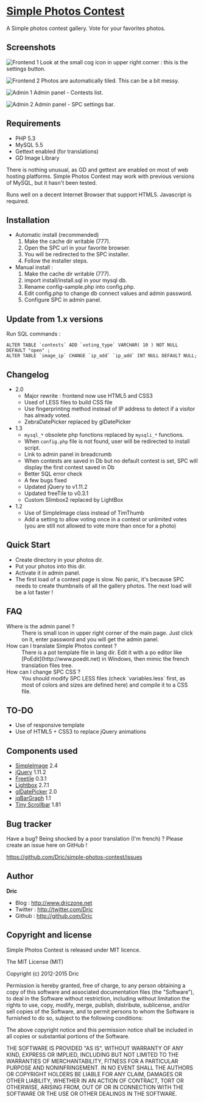 [Simple Photos Contest](https://github.com/Dric/simple-photos-contest)
==========

A Simple photos contest gallery. Vote for your favorites photos.

Screenshots
-----------
![Frontend 1](https://raw.github.com/Dric/simple-photos-contest/master/install/img/front1.jpg "Frontend 1")
Look at the small cog icon in upper right corner : this is the settings button.

![Frontend 2](https://raw.github.com/Dric/simple-photos-contest/master/install/img/front2.jpg "Frontend 2")
Photos are automatically tiled. This can be a bit messy.

![Admin 1](https://raw.github.com/Dric/simple-photos-contest/master/install/img/admin1.jpg "Admin 1")
Admin panel - Contests list.

![Admin 2](https://raw.github.com/Dric/simple-photos-contest/master/install/img/admin2.jpg "Admin 2")
Admin panel - SPC settings bar.

Requirements
------------

+ PHP 5.3
+ MySQL 5.5
+ Gettext enabled (for translations)
+ GD Image Library

There is nothing unusual, as GD and gettext are enabled on most of web hosting platforms. Simple Photos Contest may work with previous versions of MySQL, but it hasn't been tested.

Runs well on a decent Internet Browser that support HTML5. Javascript is required.

Installation
------------
* Automatic install (recommended)
	1. Make the cache dir writable (777).
	2. Open the SPC url in your favorite browser.
	3. You will be redirected to the SPC installer.
	4. Follow the installer steps.
* Manual install : 
	1. Make the cache dir writable (777).
	2. import install/install.sql in your mysql db.
	3. Rename config-sample.php into config.php.
	4. Edit config.php to change db connect values and admin password.
	5. Configure SPC in admin panel.


Update from 1.x versions
------------------------
Run SQL commands :

    ALTER TABLE `contests` ADD `voting_type` VARCHAR( 10 ) NOT NULL DEFAULT "open" ;
    ALTER TABLE `image_ip` CHANGE `ip_add` `ip_add` INT NULL DEFAULT NULL;

Changelog
---------
* 2.0
	- Major rewrite : frontend now use HTML5 and CSS3
	- Used of LESS files to build CSS file
	- Use fingerprinting method instead of IP address to detect if a visitor has already voted.
	- ZebraDatePicker replaced by glDatePicker
* 1.3
	- `mysql_*` obsolete php functions replaced by `mysqli_*` functions.
	- When `config.php` file is not found, user will be redirected to install script.
	- Link to admin panel in breadcrumb
	- When contests are saved in Db but no default contest is set, SPC will display the first contest saved in Db
	- Better SQL error check
	- A few bugs fixed
	- Updated jQuery to v1.11.2
	- Updated freeTile to v0.3.1
	- Custom Slimbox2 replaced by LightBox
* 1.2
  - Use of SimpleImage class instead of TimThumb
  - Add a setting to allow voting once in a contest or unlimited votes (you are still not allowed to vote more than once for a photo)

Quick Start
-----------

+ Create directory in your photos dir.
+ Put your photos into this dir.
+ Activate it in admin panel.
+ The first load of a contest page is slow. No panic, it's because SPC needs to create thumbnails of all the gallery photos. The next load will be a lot faster !

FAQ
---

<dl>
	<dt>Where is the admin panel ?</dt>
	<dd>There is small icon in upper right corner of the main page. Just click on it, enter password and you will get the admin panel.</dd>
	<dt>How can I translate Simple Photos contest ?</dt>
	<dd>There is a pot template file in lang dir. Edit it with a po editor like [PoEdit](http://www.poedit.net) in Windows, then mimic the french translation files tree.</dd>
	<dt>How can I change SPC CSS ?</dt>
  <dd>You should modify SPC LESS files (check `variables.less` first, as most of colors and sizes are defined here) and compile it to a CSS file.</dd>
</dl>

TO-DO
-----

+ Use of responsive template
+ Use of HTML5 + CSS3 to replace jQuery animations

Components used
---------------

+ [SimpleImage](https://github.com/claviska/SimpleImage) 2.4
+ [jQuery](http://jquery.com) 1.11.2
+ [Freetile](https://github.com/yconst/Freetile) 0.3.1
+ [Lightbox](http://lokeshdhakar.com/projects/lightbox2) 2.7.1
+ [glDatePicker](http://glad.github.io/glDatePicker) 2.0
+ [jqBarGraph](http://workshop.rs/jqbargraph/) 1.1
+ [Tiny Scrollbar](http://baijs.nl/tinyscrollbar/) 1.81

Bug tracker
-----------

Have a bug? Being shocked by a poor translation (I'm french) ? Please create an issue here on GitHub !

<https://github.com/Dric/simple-photos-contest/issues>


Author
-------

**Dric**

+ Blog : <http://www.driczone.net>
+ Twitter : <http://twitter.com/Dric>
+ Github : <http://github.com/Dric>


Copyright and license
---------------------

Simple Photos Contest is released under MIT licence.

The MIT License (MIT)

Copyright (c) 2012-2015 Dric

Permission is hereby granted, free of charge, to any person obtaining a copy of this software and associated documentation files (the "Software"),
to deal in the Software without restriction, including without limitation the rights to use, copy, modify, merge, publish, distribute, sublicense, and/or sell copies of the Software,
and to permit persons to whom the Software is furnished to do so, subject to the following conditions:

The above copyright notice and this permission notice shall be included in all copies or substantial portions of the Software.

THE SOFTWARE IS PROVIDED "AS IS", WITHOUT WARRANTY OF ANY KIND, EXPRESS OR IMPLIED, INCLUDING BUT NOT LIMITED TO THE WARRANTIES OF MERCHANTABILITY, FITNESS FOR A PARTICULAR PURPOSE AND NONINFRINGEMENT.
IN NO EVENT SHALL THE AUTHORS OR COPYRIGHT HOLDERS BE LIABLE FOR ANY CLAIM, DAMAGES OR OTHER LIABILITY, WHETHER IN AN ACTION OF CONTRACT, TORT OR OTHERWISE, ARISING FROM, OUT OF OR IN CONNECTION WITH THE SOFTWARE OR THE USE OR OTHER DEALINGS IN THE SOFTWARE.